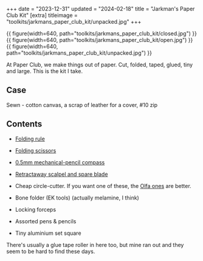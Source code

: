 +++
date = "2023-12-31"
updated = "2024-02-18"
title = "Jarkman's Paper Club Kit"
[extra]
titleimage = "toolkits/jarkmans_paper_club_kit/unpacked.jpg"
+++

{{ figure(width=640, path="toolkits/jarkmans_paper_club_kit/closed.jpg") }}
{{ figure(width=640, path="toolkits/jarkmans_paper_club_kit/open.jpg") }}
{{ figure(width=640, path="toolkits/jarkmans_paper_club_kit/unpacked.jpg") }}

At Paper Club, we make things out of paper. Cut, folded, taped, glued, tiny and large. This is the kit I take.

## Case
Sewn - cotton canvas, a scrap of leather for a cover, #10 zip

## Contents
- [Folding rule](@/tools/tiny-measures/index.md#kutsuwa-300mm-folding-rule)
- [Folding scissors](@/tools/tiny-scissors/index.md)
- [0.5mm mechanical-pencil compass](@/tools/tiny-measures/index.md#sharpest-compass)


- [Retractaway scalpel and spare blade](@/tools/tiny-knives/index.md)
- Cheap circle-cutter. If you want one of these, the [Olfa ones](https://olfacutters.co.uk/index.php?route=product/search&search=compass%20cutter) are better.
- Bone folder (EK tools) (actually melamine, I think)
- Locking forceps
- Assorted pens & pencils
- Tiny aluminium set square

There's usually a glue tape roller in here too, but mine ran out and they seem to be hard to find these days.

